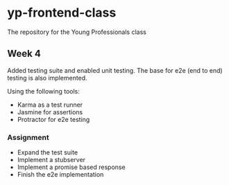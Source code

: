 # yp-frontend-class
The repository for the Young Professionals class

## Week 4
Added testing suite and enabled unit testing. The base for e2e (end to end) testing is also implemented.

Using the following tools:
- Karma as a test runner
- Jasmine for assertions
- Protractor for e2e testing

### Assignment
- Expand the test suite
- Implement a stubserver
- Implement a promise based response
- Finish the e2e implementation
